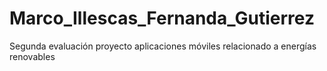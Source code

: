 # Marco_Illescas_Fernanda_Gutierrez
Segunda evaluación proyecto aplicaciones móviles relacionado a energías renovables 
